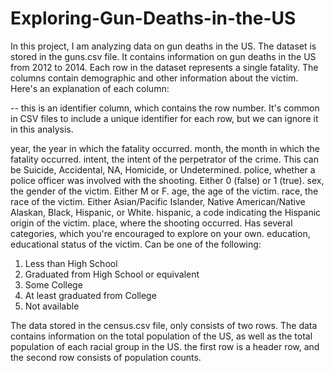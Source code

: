 # Exploring-Gun-Deaths-in-the-US
In this project, I am analyzing data on gun deaths in the US. 
The dataset is stored in the guns.csv file. It contains information on gun deaths in the US from 2012 to 2014. Each row in the dataset represents a single fatality. The columns contain demographic and other information about the victim.
 Here's an explanation of each column:

-- this is an identifier column, which contains the row number. It's common in CSV files to include a unique identifier for each row, but we can ignore it in this analysis.

year, the year in which the fatality occurred.
month, the month in which the fatality occurred.
intent, the intent of the perpetrator of the crime. This can be Suicide, Accidental, NA, Homicide, or Undetermined.
police, whether a police officer was involved with the shooting. Either 0 (false) or 1 (true).
sex, the gender of the victim. Either M or F.
age, the age of the victim.
race, the race of the victim. Either Asian/Pacific Islander, Native American/Native Alaskan, Black, Hispanic, or White.
hispanic, a code indicating the Hispanic origin of the victim.
place, where the shooting occurred. Has several categories, which you're encouraged to explore on your own.
education, educational status of the victim. Can be one of the following:
1. Less than High School
2. Graduated from High School or equivalent
3. Some College
4. At least graduated from College
5. Not available

The data stored in the census.csv file, only consists of two rows. The data contains information on the total population of the US, as well as the total population of each racial group in the US.  the first row is a header row, and the second row consists of population counts.
